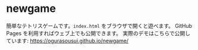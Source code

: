 # newgame

簡単なテトリスゲームです。`index.html` をブラウザで開くと遊べます。
GitHub Pages を利用すればウェブ上でも公開できます。
実際のデモはこちらで公開しています: https://ogurasousui.github.io/newgame/
